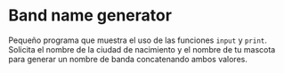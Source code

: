 Band name generator
===================

Pequeño programa que muestra el uso de las funciones `input` y `print`.
Solicita el nombre de la ciudad de nacimiento y el nombre de tu mascota 
para generar un nombre de banda concatenando ambos valores.
